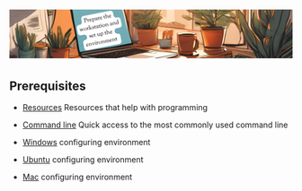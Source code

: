 # ![install - 2025](./Assets/images/home-heders.png)

## Prerequisites

* [Resources](../Getting-Started/Assets/things/Resources.md) Resources that help with programming
* [Command line](./Most-used-command-line) Quick access to the most commonly used command line

* [Windows](./Windows) configuring environment
* [Ubuntu](./Ubuntu) configuring environment
* [Mac](./Mac) configuring environment
